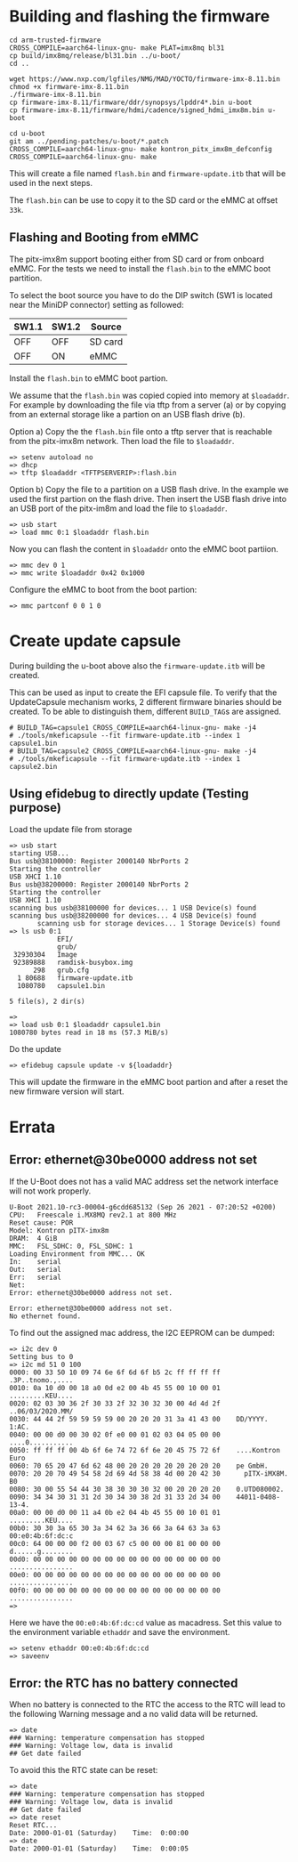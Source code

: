 # Building and flashing the firmware

	cd arm-trusted-firmware
	CROSS_COMPILE=aarch64-linux-gnu- make PLAT=imx8mq bl31
	cp build/imx8mq/release/bl31.bin ../u-boot/
	cd ..

	wget https://www.nxp.com/lgfiles/NMG/MAD/YOCTO/firmware-imx-8.11.bin
	chmod +x firmware-imx-8.11.bin
	./firmware-imx-8.11.bin
	cp firmware-imx-8.11/firmware/ddr/synopsys/lpddr4*.bin u-boot
	cp firmware-imx-8.11/firmware/hdmi/cadence/signed_hdmi_imx8m.bin u-boot

	cd u-boot
	git am ../pending-patches/u-boot/*.patch
	CROSS_COMPILE=aarch64-linux-gnu- make kontron_pitx_imx8m_defconfig
	CROSS_COMPILE=aarch64-linux-gnu- make

This will create a file named `flash.bin` and `firmware-update.itb` that will
be used in the next steps.

The `flash.bin` can be use to copy it to the SD card or the eMMC at offset `33k`.

## Flashing and Booting from eMMC

The pitx-imx8m support booting either from SD card or from onboard eMMC.
For the tests we need to install the `flash.bin` to the eMMC boot partition.

To select the boot source you have to do the DIP switch (SW1 is located near
the MiniDP connector) setting as followed:

| SW1.1 | SW1.2 | Source  |
| ----- | ----- | ------- |
| OFF   | OFF   | SD card |
| OFF   | ON    | eMMC    |

Install the `flash.bin` to eMMC boot partion.

We assume that the `flash.bin` was copied copied into memory at `$loadaddr`.
For example by downloading the file via tftp from a server (a) or by copying
from an external storage like a partion on an USB flash drive (b).

Option a) Copy the the `flash.bin` file onto a tftp server that is reachable
from the pitx-imx8m network. Then load the file to `$loadaddr`.

    => setenv autoload no
	=> dhcp
	=> tftp $loadaddr <TFTPSERVERIP>:flash.bin

Option b) Copy the file to a partition on a USB flash drive. In the example
we used the first partion on the flash drive. Then insert the USB flash drive
into an USB port of the pitx-im8m and load the file to `$loadaddr`.

    => usb start
	=> load mmc 0:1 $loadaddr flash.bin

Now you can flash the content in `$loadaddr` onto the eMMC boot partiion.

    => mmc dev 0 1
    => mmc write $loadaddr 0x42 0x1000

Configure the eMMC to boot from the boot partion:

    => mmc partconf 0 0 1 0

# Create update capsule

During building the u-boot above also the `firmware-update.itb` will be created.

This can be used as input to create the EFI capsule file. To verify that
the UpdateCapsule mechanism works, 2 different firmware binaries should
be created. To be able to distinguish them, different `BUILD_TAG`s are assigned.

    # BUILD_TAG=capsule1 CROSS_COMPILE=aarch64-linux-gnu- make -j4
    # ./tools/mkeficapsule --fit firmware-update.itb --index 1 capsule1.bin
    # BUILD_TAG=capsule2 CROSS_COMPILE=aarch64-linux-gnu- make -j4
    # ./tools/mkeficapsule --fit firmware-update.itb --index 1 capsule2.bin


## Using efidebug to directly update (Testing purpose)

Load the update file from storage

	=> usb start
    starting USB...
    Bus usb@38100000: Register 2000140 NbrPorts 2
    Starting the controller
    USB XHCI 1.10
    Bus usb@38200000: Register 2000140 NbrPorts 2
    Starting the controller
    USB XHCI 1.10
    scanning bus usb@38100000 for devices... 1 USB Device(s) found
    scanning bus usb@38200000 for devices... 4 USB Device(s) found
           scanning usb for storage devices... 1 Storage Device(s) found
    => ls usb 0:1
                EFI/
                grub/
     32930304   Image
     92389888   ramdisk-busybox.img
          298   grub.cfg
      1 80688   firmware-update.itb
      1080780   capsule1.bin

    5 file(s), 2 dir(s)

    =>
	=> load usb 0:1 $loadaddr capsule1.bin
    1080780 bytes read in 18 ms (57.3 MiB/s)

Do the update

    => efidebug capsule update -v ${loadaddr}

This will update the firmware in the eMMC boot partion and after a reset the
new firmware version will start.

# Errata

## Error: ethernet@30be0000 address not set

If the U-Boot does not has a valid MAC address set the network interface will
not work properly.

    U-Boot 2021.10-rc3-00004-g6cdd685132 (Sep 26 2021 - 07:20:52 +0200)
    CPU:   Freescale i.MX8MQ rev2.1 at 800 MHz
    Reset cause: POR
    Model: Kontron pITX-imx8m
    DRAM:  4 GiB
    MMC:   FSL_SDHC: 0, FSL_SDHC: 1
    Loading Environment from MMC... OK
    In:    serial
    Out:   serial
    Err:   serial
    Net:
    Error: ethernet@30be0000 address not set.

    Error: ethernet@30be0000 address not set.
    No ethernet found.


To find out the assigned mac address, the I2C EEPROM can be dumped:

    => i2c dev 0
    Setting bus to 0
    => i2c md 51 0 100
    0000: 00 33 50 10 09 74 6e 6f 6d 6f b5 2c ff ff ff ff    .3P..tnomo.,....
    0010: 0a 10 d0 00 18 a0 0d e2 00 4b 45 55 00 10 00 01    .........KEU....
    0020: 02 03 30 36 2f 30 33 2f 32 30 32 30 00 4d 4d 2f    ..06/03/2020.MM/
    0030: 44 44 2f 59 59 59 59 00 20 20 20 31 3a 41 43 00    DD/YYYY.   1:AC.
    0040: 00 00 d0 00 30 02 0f e0 00 01 02 03 04 05 00 00    ....0...........
    0050: ff ff ff 00 4b 6f 6e 74 72 6f 6e 20 45 75 72 6f    ....Kontron Euro
    0060: 70 65 20 47 6d 62 48 00 20 20 20 20 20 20 20 20    pe GmbH.
    0070: 20 20 70 49 54 58 2d 69 4d 58 38 4d 00 20 42 30      pITX-iMX8M. B0
    0080: 30 00 55 54 44 30 38 30 30 30 32 00 20 20 20 20    0.UTD080002.
    0090: 34 34 30 31 31 2d 30 34 30 38 2d 31 33 2d 34 00    44011-0408-13-4.
    00a0: 00 00 d0 00 11 a4 0b e2 04 4b 45 55 00 10 01 01    .........KEU....
    00b0: 30 30 3a 65 30 3a 34 62 3a 36 66 3a 64 63 3a 63    00:e0:4b:6f:dc:c
    00c0: 64 00 00 00 f2 00 03 67 c5 00 00 00 81 00 00 00    d......g........
    00d0: 00 00 00 00 00 00 00 00 00 00 00 00 00 00 00 00    ................
    00e0: 00 00 00 00 00 00 00 00 00 00 00 00 00 00 00 00    ................
    00f0: 00 00 00 00 00 00 00 00 00 00 00 00 00 00 00 00    ................
    =>

Here we have the `00:e0:4b:6f:dc:cd` value as macadress.
Set this value to the environment variable `ethaddr` and save the environment.

    => setenv ethaddr 00:e0:4b:6f:dc:cd
	=> saveenv


## Error: the RTC has no battery connected

When no battery is connected to the RTC the access to the RTC will lead to the
following Warning message and a no valid data will be returned.

    => date
    ### Warning: temperature compensation has stopped
    ### Warning: Voltage low, data is invalid
    ## Get date failed

To avoid this the RTC state can be reset:

    => date
    ### Warning: temperature compensation has stopped
    ### Warning: Voltage low, data is invalid
    ## Get date failed
    => date reset
    Reset RTC...
    Date: 2000-01-01 (Saturday)    Time:  0:00:00
    => date
    Date: 2000-01-01 (Saturday)    Time:  0:00:05

